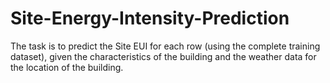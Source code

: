# Site-Energy-Intensity-Prediction
The task is to predict the Site EUI for each row (using the complete training dataset), given the characteristics of the building and the weather data for the location of the building. 
